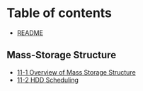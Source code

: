 # Table of contents

* [README](README.md)

## Mass-Storage Structure

* [11-1 Overview of Mass Storage Structure](mass-storage-structure/11-1-overview-of-mass-storage-structure.md)
* [11-2 HDD Scheduling](mass-storage-structure/11-2-hdd-scheduling.md)
